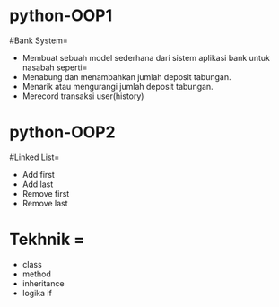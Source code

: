 # python-OOP1
#Bank System=
- Membuat sebuah model sederhana dari sistem aplikasi bank untuk nasabah seperti=
- Menabung dan menambahkan jumlah deposit tabungan.
- Menarik atau mengurangi jumlah deposit tabungan.
- Merecord transaksi user(history)


# python-OOP2
#Linked List=
- Add first
- Add last
- Remove first
- Remove last

# Tekhnik =
- class
- method
- inheritance
- logika if
